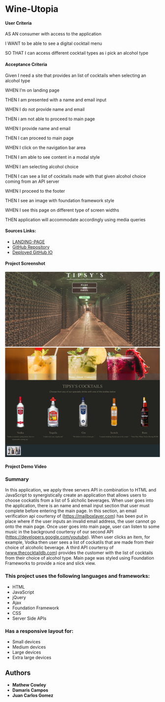 # Wine-Utopia

#### User Criteria

AS AN consumer with access to the application


I WANT to be able to see a digital cocktail menu


SO THAT I can access different cocktail types as i pick an alcohol type


#### Acceptance Criteria

Given I need a site that provides an list of cocktails when selecting an alcohol type


WHEN I’m on landing page


THEN I am presented with a name and email input


WHEN I do not provide name and email


THEN i am not able to proceed to main page


WHEN I provide name and email


THEN I can proceed to main page


WHEN I click on the navigation bar area


THEN I am able to see content in a modal style


WHEN I am selecting alcohol choice


THEN I can see a list of cocktails made with that given alcohol choice coming from an API server


WHEN I proceed to the footer


THEN I see an image with foundation framework style


WHEN I see this page on different type of screen widths


THEN application will accommodate accordingly using media queries


#### Sources Links:
* [LANDING-PAGE](file:///Users/matthewcowley/Desktop/cocktail-Utopia/landing.html)
* [GitHub Repository](https://github.com/Mcowley1/Cocktail-Utopia)
* [Deployed GitHub IO](https://mcowley1.github.io/Cocktail-Utopia)

#### Project Screenshot

![Cocktail-utopia-landing-page](./landing-page.PNG)
![Cocktail-utopia-landing-page](./main-page.PNG)


#### Project Demo Video




### Summary

In this application, we apply three servers API in combination to HTML and JavaScript to synergistically create an application that allows users to choose cockatils from a list of 5 alcholic beverages. When user goes into the application, there is an name and email input section that user must complete before entering the main page. In this section, an email verification api courtersy of (https://mailboxlayer.com) has been put in place where if the user inputs an invalid email address, the user cannot go onto the main page. Once user goes into main page, user can listen to some music in the background courtersy of our second API (https://developers.google.com/youtube). When user clicks an item, for example, Vodka then user sees a list of cockatils that are made from their choice of alcoholic beverage. A third API courtersy of (www.thecocktaildb.com) provides the customer with the list of cocktails from their choice of alcohol type. Main page was styled using Foundation Frameworks to provide a nice and slick view. 


### This project uses the following languages and frameworks: 

* HTML
* JavaScript
* jQuery
* Ajax
* Foundation Framework
* CSS
* Server Side APIs




### Has a responsive layout for: 

* Small devices
* Medium devices
* Large devices
* Extra large devices

## Authors

* **Mathew Cowley**
* **Damaris Campos**
* **Juan Carlos Gomez**
